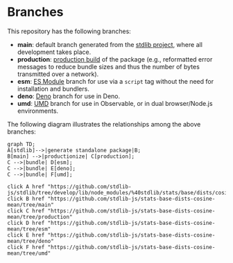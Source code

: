 <!--

@license Apache-2.0

Copyright (c) 2022 The Stdlib Authors.

Licensed under the Apache License, Version 2.0 (the "License");
you may not use this file except in compliance with the License.
You may obtain a copy of the License at

    http://www.apache.org/licenses/LICENSE-2.0

Unless required by applicable law or agreed to in writing, software
distributed under the License is distributed on an "AS IS" BASIS,
WITHOUT WARRANTIES OR CONDITIONS OF ANY KIND, either express or implied.
See the License for the specific language governing permissions and
limitations under the License.

-->

# Branches

This repository has the following branches:

-   **main**: default branch generated from the [stdlib project][stdlib-url], where all development takes place.
-   **production**: [production build][production-url] of the package (e.g., reformatted error messages to reduce bundle sizes and thus the number of bytes transmitted over a network).
-   **esm**: [ES Module][esm-url] branch for use via a `script` tag without the need for installation and bundlers.
-   **deno**: [Deno][deno-url] branch for use in Deno.
-   **umd**: [UMD][umd-url] branch for use in Observable, or in dual browser/Node.js environments.

The following diagram illustrates the relationships among the above branches:

```mermaid
graph TD;
A[stdlib]-->|generate standalone package|B;
B[main] -->|productionize| C[production];
C -->|bundle| D[esm];
C -->|bundle| E[deno];
C -->|bundle| F[umd];

click A href "https://github.com/stdlib-js/stdlib/tree/develop/lib/node_modules/%40stdlib/stats/base/dists/cosine/mean"
click B href "https://github.com/stdlib-js/stats-base-dists-cosine-mean/tree/main"
click C href "https://github.com/stdlib-js/stats-base-dists-cosine-mean/tree/production"
click D href "https://github.com/stdlib-js/stats-base-dists-cosine-mean/tree/esm"
click E href "https://github.com/stdlib-js/stats-base-dists-cosine-mean/tree/deno"
click F href "https://github.com/stdlib-js/stats-base-dists-cosine-mean/tree/umd"
```

[stdlib-url]: https://github.com/stdlib-js/stdlib/tree/develop/lib/node_modules/%40stdlib/stats/base/dists/cosine/mean
[production-url]: https://github.com/stdlib-js/stats-base-dists-cosine-mean/tree/production
[deno-url]: https://github.com/stdlib-js/stats-base-dists-cosine-mean/tree/deno
[umd-url]: https://github.com/stdlib-js/stats-base-dists-cosine-mean/tree/umd
[esm-url]: https://github.com/stdlib-js/stats-base-dists-cosine-mean/tree/esm